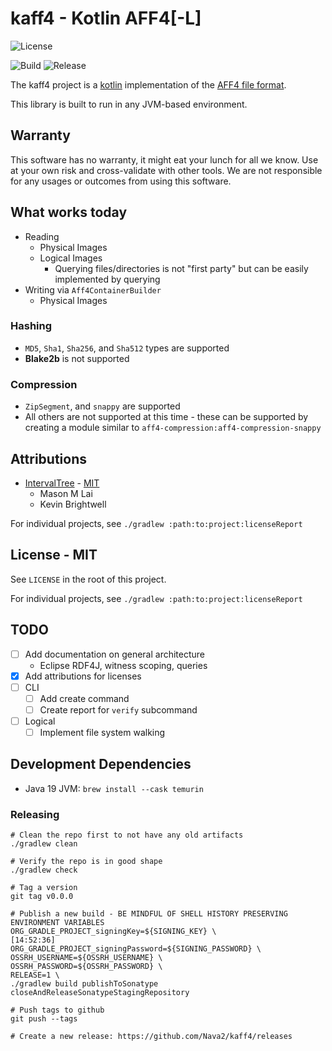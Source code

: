 # kaff4 - Kotlin AFF4[-L]

![License](https://img.shields.io/github/license/Nava2/kaff4)

![Build](https://img.shields.io/github/actions/workflow/status/Nava2/kaff4/gradle-check-pristine.yml)
![Release](https://img.shields.io/github/v/release/Nava2/kaff4)

The kaff4 project is a [kotlin](https://kotlinlang.org/) implementation of
the [AFF4 file format](https://github.com/aff4/Standard).

This library is built to run in any JVM-based environment.

## Warranty

This software has no warranty, it might eat your lunch for all we know. Use at your own risk and cross-validate with
other tools. We are not responsible for any usages or outcomes from using this software.

## What works today

* Reading
    * Physical Images
    * Logical Images
        * Querying files/directories is not "first party" but can be easily implemented by querying
* Writing via `Aff4ContainerBuilder`
    * Physical Images

### Hashing

* `MD5`, `Sha1`, `Sha256`, and `Sha512` types are supported
* **Blake2b** is not supported

### Compression

* `ZipSegment`, and `snappy` are supported
* All others are not supported at this time - these can be supported by creating a module similar to
  `aff4-compression:aff4-compression-snappy`

## Attributions

* [IntervalTree](https://github.com/Nava2/kinterval-tree) - [MIT](https://github.com/Nava2/kinterval-tree/LICENSE)
    - Mason M Lai
    - Kevin Brightwell

For individual projects, see `./gradlew :path:to:project:licenseReport`

## License - MIT

See `LICENSE` in the root of this project.

For individual projects, see `./gradlew :path:to:project:licenseReport`

## TODO

* [ ] Add documentation on general architecture
    * Eclipse RDF4J, witness scoping, queries
* [x] Add attributions for licenses
* [ ] CLI
    * [ ] Add create command
    * [ ] Create report for `verify` subcommand
* [ ] Logical
    * [ ] Implement file system walking

## Development Dependencies

* Java 19 JVM: `brew install --cask temurin`

### Releasing

```shell
# Clean the repo first to not have any old artifacts
./gradlew clean

# Verify the repo is in good shape
./gradlew check

# Tag a version
git tag v0.0.0

# Publish a new build - BE MINDFUL OF SHELL HISTORY PRESERVING ENVIRONMENT VARIABLES
ORG_GRADLE_PROJECT_signingKey=${SIGNING_KEY} \                                                                                                                   [14:52:36]
ORG_GRADLE_PROJECT_signingPassword=${SIGNING_PASSWORD} \
OSSRH_USERNAME=${OSSRH_USERNAME} \
OSSRH_PASSWORD=${OSSRH_PASSWORD} \
RELEASE=1 \
./gradlew build publishToSonatype closeAndReleaseSonatypeStagingRepository

# Push tags to github
git push --tags

# Create a new release: https://github.com/Nava2/kaff4/releases
```